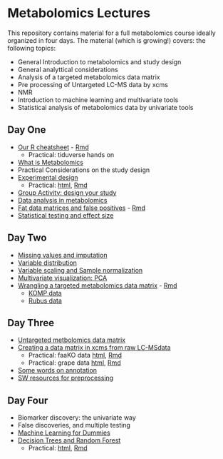 # Metabolomics Lectures

This repository contains material for a full metabolomics course ideally organized in four days.
The material (which is growing!) covers: the following topics:

* General Introduction to metabolomics and study design
* General analyttical considerations
* Analysis of a targeted metabolomics data matrix
* Pre processing of Untargeted LC-MS data by xcms
* NMR
* Introduction to machine learning and multivariate tools
* Statistical analysis of metabolomics data by univariate tools


## Day One

* [Our R cheatsheet](Day1/Our_R_cheatsheet.html) - [Rmd](Day1/Our_R_cheatsheet.Rmd)
  * Practical: tiduverse hands on
* [What is Metabolomics](Day1/Metabolomics.html)
* Practical Considerations on the study design
* [Experimental design](Day1/experimental_design.html)
  * Practical: [html](Day1/stratified_random_sampling.html), [Rmd](Day1/stratified_random_sampling.Rmd)
* [Group Activity: design your study](Day1/Group_activity_study_design.html)
* [Data analysis in metabolomics](Day1/Metabolomics_data_matrix.html)
* [Fat data matrices and false positives](Day1/False_Positives.html) - [Rmd](Day1/False_Positives.Rmd) 
* [Statistical testing and effect size](Day1/statisticaltesting_and_effectsize.html)

## Day Two

* [Missing values and imputation](Day2/MissingValues.html)
* [Variable distribution](Day2/Variable_distribution.html)
* [Variable scaling and Sample normalization](Day2/Scaling_and_normalization.html)
* [Multivariate visualization: PCA](Day2/PCA.html)
* [Wrangling a targeted metabolomics data matrix](Day2/wrangling_targeted_DM.html) - [Rmd](Day2/wrangling_targeted_DM.Rmd)
  * [KOMP data](Day2/KOMP_data_targeted.RData)
  * [Rubus data](Day2/rubus_targeted.csv)

## Day Three

* [Untargeted metbolomics data matrix](Day3/Untargeted_metabolomics_DM.html)
* [Creating a data matrix in xcms from raw LC-MSdata](Day3/from_rawdata_to_DM.html)
  * Practical: faaKO data [html](Day3/faahKO.html), [Rmd](Day3/faahKO.Rmd)
  * Practical: grape data [html](Day3/analyze_the_grapes.html), [Rmd](Day3/analyze_the_grapes.Rmd)
* [Some words on annotation](Day3/annotation.html)
* [SW resources for preprocessing](Day3/software_resources_for_preprocessing.html)

## Day Four

* Biomarker discovery: the univariate way
* False discoveries, and multiple testing
* [Machine Learning for Dummies](Day4/ML_intro.html)
* [Decision Trees and Random Forest](Day4/Decision_Trees_and_RandomForest.html)
  * Practical: [html](Day4/Random_Forest_in_practice.html), [Rmd](Day4/Random_Forest_in_practice.Rmd)




